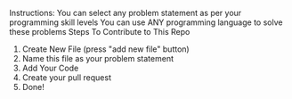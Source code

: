 Instructions:
You can select any problem statement as per your programming skill levels
You can use ANY programming language to solve these problems
Steps To Contribute to This Repo
1. Create New File (press "add new file" button)
2. Name this file as your problem statement
3. Add Your Code
4. Create your pull request
5. Done!

